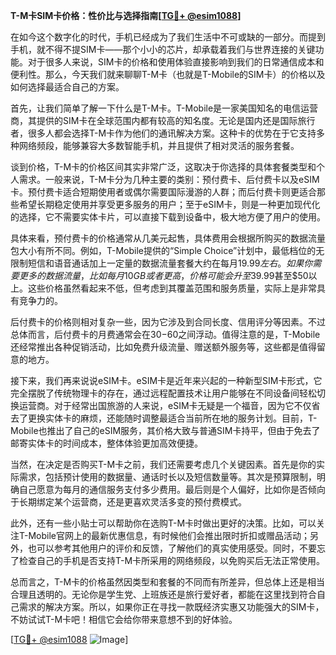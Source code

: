 **T-M卡SIM卡价格：性价比与选择指南[[TG💪+ @esim1088](https://t.me/s/esim1088)]**

在如今这个数字化的时代，手机已经成为了我们生活中不可或缺的一部分。而提到手机，就不得不提SIM卡——那个小小的芯片，却承载着我们与世界连接的关键功能。对于很多人来说，SIM卡的价格和使用体验直接影响到我们的日常通信成本和便利性。那么，今天我们就来聊聊T-M卡（也就是T-Mobile的SIM卡）的价格以及如何选择最适合自己的方案。

首先，让我们简单了解一下什么是T-M卡。T-Mobile是一家美国知名的电信运营商，其提供的SIM卡在全球范围内都有较高的知名度。无论是国内还是国际旅行者，很多人都会选择T-M卡作为他们的通讯解决方案。这种卡的优势在于它支持多种网络频段，能够兼容大多数智能手机，并且提供了相对灵活的服务套餐。

谈到价格，T-M卡的价格区间其实非常广泛，这取决于你选择的具体套餐类型和个人需求。一般来说，T-M卡分为几种主要的类别：预付费卡、后付费卡以及eSIM卡。预付费卡适合短期使用者或偶尔需要国际漫游的人群；而后付费卡则更适合那些希望长期稳定使用并享受更多服务的用户；至于eSIM卡，则是一种更加现代化的选择，它不需要实体卡片，可以直接下载到设备中，极大地方便了用户的使用。

具体来看，预付费卡的价格通常从几美元起售，具体费用会根据所购买的数据流量包大小有所不同。例如，T-Mobile提供的“Simple Choice”计划中，最低档位的无限制短信和语音通话加上一定量的数据流量套餐大约在每月$19.99左右。如果你需要更多的数据流量，比如每月10GB或者更高，价格可能会升至$39.99甚至$50以上。这些价格虽然看起来不低，但考虑到其覆盖范围和服务质量，实际上是非常具有竞争力的。

后付费卡的价格则相对复杂一些，因为它涉及到合同长度、信用评分等因素。不过总体而言，后付费卡的月费通常会在$30-$60之间浮动。值得注意的是，T-Mobile还经常推出各种促销活动，比如免费升级流量、赠送额外服务等，这些都是值得留意的地方。

接下来，我们再来说说eSIM卡。eSIM卡是近年来兴起的一种新型SIM卡形式，它完全摆脱了传统物理卡的存在，通过远程配置技术让用户能够在不同设备间轻松切换运营商。对于经常出国旅游的人来说，eSIM卡无疑是一个福音，因为它不仅省去了更换实体卡的麻烦，还能随时调整最适合当前所在地的服务计划。目前，T-Mobile也推出了自己的eSIM服务，其价格大致与普通SIM卡持平，但由于免去了邮寄实体卡的时间成本，整体体验更加高效便捷。

当然，在决定是否购买T-M卡之前，我们还需要考虑几个关键因素。首先是你的实际需求，包括预计使用的数据量、通话时长以及短信数量等。其次是预算限制，明确自己愿意为每月的通信服务支付多少费用。最后则是个人偏好，比如你是否倾向于长期绑定某个运营商，还是更喜欢灵活多变的预付费模式。

此外，还有一些小贴士可以帮助你在选购T-M卡时做出更好的决策。比如，可以关注T-Mobile官网上的最新优惠信息，有时候他们会推出限时折扣或赠品活动；另外，也可以参考其他用户的评价和反馈，了解他们的真实使用感受。同时，不要忘了检查自己的手机是否支持T-M卡所采用的网络频段，以免购买后无法正常使用。

总而言之，T-M卡的价格虽然因类型和套餐的不同而有所差异，但总体上还是相当合理且透明的。无论你是学生党、上班族还是旅行爱好者，都能在这里找到符合自己需求的解决方案。所以，如果你正在寻找一款既经济实惠又功能强大的SIM卡，不妨试试T-M卡吧！相信它会给你带来意想不到的好体验。

[[TG💪+ @esim1088](https://t.me/s/esim1088) ![Image](https://i.postimg.cc/4NQfJmqS/Snipaste-2025-05-13-00-14-12.png)]